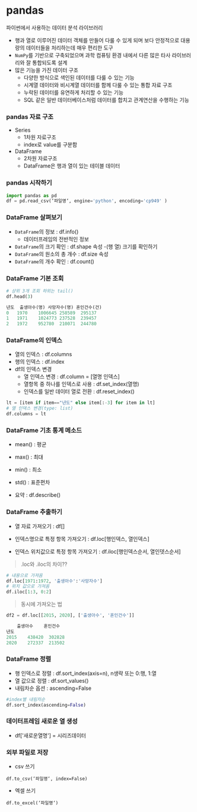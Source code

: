 # pandas

파이썬에서 사용하는 데이터 분석 라이브러리
- 행과 열로 이루어진 데이터 객체를 만들어 다룰 수 있게 되며 보다 안정적으로 대용량의 데이터들을 처리하는데 매우 편리한 도구
- `NumPy`를 기반으로 구축되었으며 과학 컴퓨팅 환경 내에서 다른 많은 타사 라이브러리와 잘 통합되도록 설계
- 많은 기능을 가진 데이터 구조
    - 다양한 방식으로 색인된 데이터를 다룰 수 있는 기능
    - 시계열 데이터와 비시계열 데이터를 함께 다룰 수 있는 통합 자료 구조
    - 누락된 데이터를 유연하게 처리할 수 있는 기능
    - SQL 같은 일반 데이터베이스처럼 데이터를 합치고 관계연산을 수행하는 기능

### pandas 자료 구조
- Series
    - 1차원 자료구조
    - index로 value를 구분함
- DataFrame
    - 2차원 자료구조
    - DataFrame은 행과 열이 있는 테이블 데이터

### pandas 시작하기
```python
import pandas as pd
df = pd.read_csv(‘파일명‘, engine='python', encoding='cp949' )
```

### DataFrame 살펴보기
- `DataFrame`의 정보 : df.info()
    - 데이터프레임의 전반적인 정보
- `DataFrame`의 크기 확인 : df.shape 속성
    -(행 열) 크기를 확인하기
- `DataFrame`의 원소의 총 개수 : df.size 속성
- `DataFrame`의 개수 확인 : df.count()

### DataFrame 기본 조회
```python
# 상위 3개 조회 하위는 tail()
df.head(3)

년도	출생아수(명)	사망자수(명)	혼인건수(건)
0	1970	1006645	258589	295137
1	1971	1024773	237528	239457
2	1972	952780	210071	244780
```
### DataFrame의 인덱스
- 열의 인덱스 : df.columns
- 행의 인덱스 : df.index
- df의 인덱스 변경 
    - 열 인덱스 변경 : df.column = [열명 인덱스]
    - 열항목 중 하나를 인덱스로 사용 : df.set_index(열명)
    - 인덱스를 일반 데이터 열로 전환 : df.reset_index()

```python
lt = [item if item=="년도" else item[:-3] for item in lt]
# 열 인덱스 변경(type: list)
df.columns = lt
```

### DataFrame 기초 통계 메소드
- mean() : 평균
- max() : 최대
- min() : 최소
- std() : 표준편차

- 요약 : df.describe()

### DataFrame 추출하기
- 열 자료 가져오기 : df[]

- 인덱스명으로 특정 항목 가져오기 : df.loc[행인덱스, 열인덱스]

- 인덱스 위치값으로 특정 항목 가져오기 : df.iloc[행인덱스순서, 열인뎃스순서]


> .loc와 .iloc의 차이??
```python
# 내용으로 가져옴 
df.loc[1971:1972, '출생아수':'사망자수']
# 위치 값으로 가져옴
df.iloc[1:3, 0:2]
```
> 동시에 가져오는 법 
```python
df2 = df.loc[[2015, 2020], ['출생아수', '혼인건수']]

	출생아수	혼인건수
년도		
2015	438420	302828
2020	272337	213502
```

### DataFrame 정렬
- 행 인덱스로 정렬 : df.sort_index(axis=n), n생략 또는 0:행, 1:열
- 열 값으로 정렬 : df.sort_values()
- 내림차순 옵션 : ascending=False

```python
#index별 내림차순
df.sort_index(ascending=False)
```

### 데이터프레임 새로운 열 생성
- df['새로운열명'] = 시리즈데이터

### 외부 파일로 저장
- csv 쓰기
```
df.to_csv(‘파일명‘, index=False)
```

- 엑셀 쓰기 
```
df.to_excel(‘파일명‘)
```


